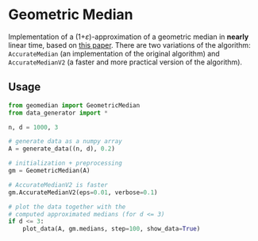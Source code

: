 # Geometric Median
Implementation of a (1+$`\varepsilon`$)-approximation of a geometric median in **nearly** linear time, based on [this paper](https://arxiv.org/abs/1606.05225).
There are two variations of the algorithm: `AccurateMedian` (an implementation of the original algorithm) and `AccurateMedianV2` (a faster and more practical version of the algorithm).

## Usage
```python
from geomedian import GeometricMedian
from data_generator import *

n, d = 1000, 3

# generate data as a numpy array
A = generate_data((n, d), 0.2)

# initialization + preprocessing
gm = GeometricMedian(A)

# AccurateMedianV2 is faster
gm.AccurateMedianV2(eps=0.01, verbose=0.1)

# plot the data together with the
# computed approximated medians (for d <= 3)
if d <= 3:
    plot_data(A, gm.medians, step=100, show_data=True)
```
